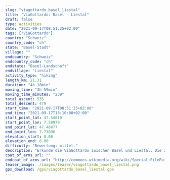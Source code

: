 ```yaml
---
slug: "viagottardo_basel_liestal"
title: "ViaGottardo: Basel - Liestal"
draft: false
type: activities
date: "2021-09-17T08:51:25+02:00"
tags: ["ViaGottardo"]
country: "Schweiz"
country_code: "ch"
state: "Basel-Stadt"
village: ""
endcountry: "Schweiz"
endcountry_code: "ch"
endstate: "Basel-Landschaft"
endvillage: "Liestal"
activity_type: "hiking"
length_km: 21.31
duration: "4h 18min"
moving_time: "3h 59min"
moving_time_minutes: "239"
total_ascent: 535
total_descent: 479
start_time: "2021-09-17T08:51:25+02:00"
end_time: "2021-09-17T13:10:00+02:00"
start_point_lat: 47.54819
start_point_lon: 7.58979
end_point_lat: 47.48477
end_point_lon: 7.73096
elevation_start: 0.00
elevation_end: 0.00
difficulty: "Bewertung: mittel."
description: "Erkunde die ViaGottardo zwischen Basel und Liestal. Die 21,31 km lange Strecke dauert insgesamt 4 Std. 18 Min., Pausen inklusive. Genieße einen Gesamtaufstieg von 535 m und einen Gesamtabstieg von 479 m"
coat_of_arms_url: ""
endcoat_of_arms_url: "http://commons.wikimedia.org/wiki/Special:FilePath/Coat%20of%20arms%20of%20Liestal.svg"
teaser_image: ./images/teaser/viagottardo_basel_liestal.png
gpx_download: /gpx/viagottardo_basel_liestal.gpx
---
```

